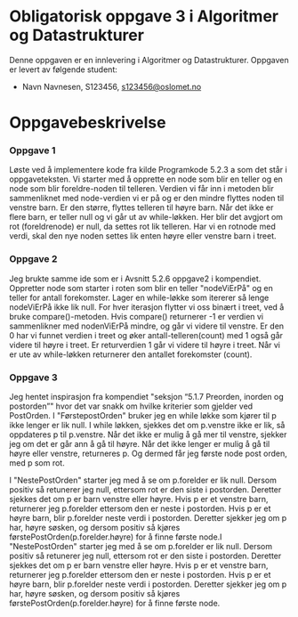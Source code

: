 # Obligatorisk oppgave 3 i Algoritmer og Datastrukturer

Denne oppgaven er en innlevering i Algoritmer og Datastrukturer. 
Oppgaven er levert av følgende student:
* Navn Navnesen, S123456, s123456@oslomet.no


# Oppgavebeskrivelse

### Oppgave 1
Løste ved å implementere kode fra kilde Programkode 5.2.3 a som det står i oppgaveteksten.
Vi starter med å opprette en node som blir en teller og en node som blir foreldre-noden til telleren.
Verdien vi får inn i metoden blir sammenliknet med node-verdien vi
er på og er den mindre flyttes noden til venstre barn. Er den større,
flyttes telleren til høyre barn. Når det ikke er flere barn,
er teller null og vi går ut av while-løkken. Her blir det avgjort om
rot (foreldrenode) er null, da settes rot lik telleren. Har vi en
rotnode med verdi, skal den nye noden settes lik enten høyre eller venstre barn i treet.

### Oppgave 2
Jeg brukte samme ide som er i Avsnitt 5.2.6 oppgave2 i kompendiet.
Oppretter node som starter i roten som blir en teller
"nodeViErPå" og en teller for antall forekomster. Lager en while-løkke
som itererer så lenge nodeViErPå ikke lik null. For hver iterasjon
flytter vi oss binært i treet, ved å bruke compare()-metoden.
Hvis compare() returnerer -1 er verdien vi sammenlikner med nodenViErPå mindre, og går vi videre til venstre. 
Er den 0 har vi funnet verdien i treet og øker antall-telleren(count) med 1 også går videre til høyre i treet. 
Er returverdien 1 går vi videre til høyre i treet.
Når vi er ute av while-løkken returnerer den antallet forekomster (count).

### Oppgave 3
Jeg hentet inspirasjon fra kompendiet "seksjon “5.1.7 Preorden, inorden og postorden”"
hvor det var snakk om hvilke kriterier som gjelder ved PostOrden.
I "FørstepostOrden" bruker jeg en while løkke som kjører til p
ikke lenger er lik null. I while løkken, sjekkes det om p.venstre
ikke er lik, så oppdateres p til p.venstre. Når det ikke er mulig å gå
mer til venstre, sjekker jeg om det er går ann å gå til høyre.
Når det ikke lenger er mulig å gå til høyre eller venstre,
returneres p. Og dermed får jeg første node post orden, med p som rot.

I "NestePostOrden" starter jeg med å se om p.forelder er lik null.
Dersom positiv så retunerer jeg null, ettersom rot er den siste i
postorden. Deretter sjekkes det om p er barn venstre eller høyre.
Hvis p er et venstre barn, returnerer jeg p.forelder ettersom den er
neste i postorden. Hvis p er et høyre barn, blir p.forelder neste verdi
i postorden.
Deretter sjekker jeg om p har, høyre søsken,
og dersom positiv så kjøres førstePostOrden(p.forelder.høyre)
for å finne første node.I "NestePostOrden" starter jeg med å se om p.forelder er lik null.
Dersom positiv så retunerer jeg null, ettersom rot er den siste i
postorden. Deretter sjekkes det om p er barn venstre eller høyre.
Hvis p er et venstre barn, returnerer jeg p.forelder ettersom den er
neste i postorden. Hvis p er et høyre barn, blir p.forelder neste verdi
i postorden.
Deretter sjekker jeg om p har, høyre søsken,
og dersom positiv så kjøres førstePostOrden(p.forelder.høyre)
for å finne første node.